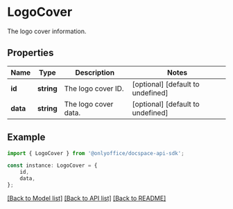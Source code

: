 # LogoCover

The logo cover information.

## Properties

Name | Type | Description | Notes
------------ | ------------- | ------------- | -------------
**id** | **string** | The logo cover ID. | [optional] [default to undefined]
**data** | **string** | The logo cover data. | [optional] [default to undefined]

## Example

```typescript
import { LogoCover } from '@onlyoffice/docspace-api-sdk';

const instance: LogoCover = {
    id,
    data,
};
```

[[Back to Model list]](../README.md#documentation-for-models) [[Back to API list]](../README.md#documentation-for-api-endpoints) [[Back to README]](../README.md)
